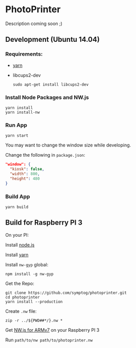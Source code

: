 # PhotoPrinter

Description coming soon ;)

## Development (Ubuntu 14.04)

### Requirements:

* [yarn](https://yarnpkg.com)
* libcups2-dev

  ```
  sudo apt-get install libcups2-dev
  ```

### Install Node Packages and NW.js

```
yarn install
yarn install-nw
```

### Run App

```
yarn start
```

You may want to change the window size while developing.

Change the following in `package.json`:

```json
"window": {
  "kiosk": false,
  "width": 800,
  "height": 480
}
```

### Build App

```
yarn build
```

## Build for Raspberry PI 3

On your PI:

Install [node.js](https://nodejs.org/en/download/package-manager/#debian-and-ubuntu-based-linux-distributions)

Install [yarn](https://yarnpkg.com/en/docs/install)

Install `nw-gyp` global:

```
npm install -g nw-gyp
```

Get the Repo:

```
git clone https://github.com/symptog/photoprinter.git
cd photoprinter
yarn install --production
```

Create `.nw` file:

```
zip -r ../${PWD##*/}.nw *
```

Get [NW.js for ARMv7](https://github.com/LeonardLaszlo/nw.js-armv7-binaries/releases) on your Raspberry PI 3

Run `path/to/nw path/to/photoprinter.nw`


